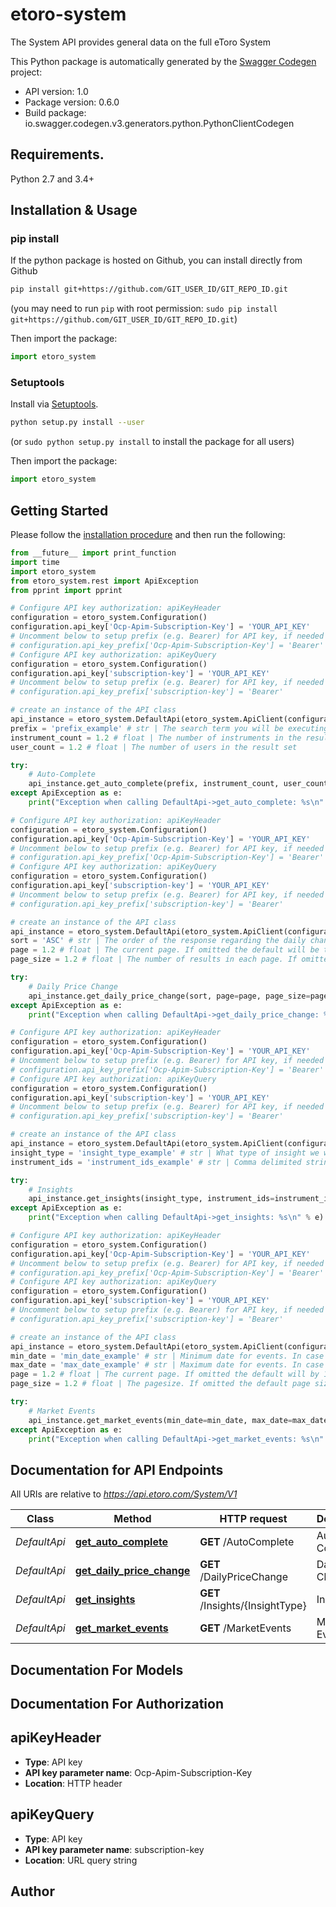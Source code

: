# etoro-system
The System API provides general data on the full eToro System

This Python package is automatically generated by the [Swagger Codegen](https://github.com/swagger-api/swagger-codegen) project:

- API version: 1.0
- Package version: 0.6.0
- Build package: io.swagger.codegen.v3.generators.python.PythonClientCodegen

## Requirements.

Python 2.7 and 3.4+

## Installation & Usage
### pip install

If the python package is hosted on Github, you can install directly from Github

```sh
pip install git+https://github.com/GIT_USER_ID/GIT_REPO_ID.git
```
(you may need to run `pip` with root permission: `sudo pip install git+https://github.com/GIT_USER_ID/GIT_REPO_ID.git`)

Then import the package:
```python
import etoro_system 
```

### Setuptools

Install via [Setuptools](http://pypi.python.org/pypi/setuptools).

```sh
python setup.py install --user
```
(or `sudo python setup.py install` to install the package for all users)

Then import the package:
```python
import etoro_system
```

## Getting Started

Please follow the [installation procedure](#installation--usage) and then run the following:

```python
from __future__ import print_function
import time
import etoro_system
from etoro_system.rest import ApiException
from pprint import pprint

# Configure API key authorization: apiKeyHeader
configuration = etoro_system.Configuration()
configuration.api_key['Ocp-Apim-Subscription-Key'] = 'YOUR_API_KEY'
# Uncomment below to setup prefix (e.g. Bearer) for API key, if needed
# configuration.api_key_prefix['Ocp-Apim-Subscription-Key'] = 'Bearer'
# Configure API key authorization: apiKeyQuery
configuration = etoro_system.Configuration()
configuration.api_key['subscription-key'] = 'YOUR_API_KEY'
# Uncomment below to setup prefix (e.g. Bearer) for API key, if needed
# configuration.api_key_prefix['subscription-key'] = 'Bearer'

# create an instance of the API class
api_instance = etoro_system.DefaultApi(etoro_system.ApiClient(configuration))
prefix = 'prefix_example' # str | The search term you will be executing
instrument_count = 1.2 # float | The number of instruments in the result set
user_count = 1.2 # float | The number of users in the result set

try:
    # Auto-Complete
    api_instance.get_auto_complete(prefix, instrument_count, user_count)
except ApiException as e:
    print("Exception when calling DefaultApi->get_auto_complete: %s\n" % e)

# Configure API key authorization: apiKeyHeader
configuration = etoro_system.Configuration()
configuration.api_key['Ocp-Apim-Subscription-Key'] = 'YOUR_API_KEY'
# Uncomment below to setup prefix (e.g. Bearer) for API key, if needed
# configuration.api_key_prefix['Ocp-Apim-Subscription-Key'] = 'Bearer'
# Configure API key authorization: apiKeyQuery
configuration = etoro_system.Configuration()
configuration.api_key['subscription-key'] = 'YOUR_API_KEY'
# Uncomment below to setup prefix (e.g. Bearer) for API key, if needed
# configuration.api_key_prefix['subscription-key'] = 'Bearer'

# create an instance of the API class
api_instance = etoro_system.DefaultApi(etoro_system.ApiClient(configuration))
sort = 'ASC' # str | The order of the response regarding the daily change (default to ASC)
page = 1.2 # float | The current page. If omitted the default will be the first page (optional)
page_size = 1.2 # float | The number of results in each page. If omitted, the page size will default to 20 (optional)

try:
    # Daily Price Change
    api_instance.get_daily_price_change(sort, page=page, page_size=page_size)
except ApiException as e:
    print("Exception when calling DefaultApi->get_daily_price_change: %s\n" % e)

# Configure API key authorization: apiKeyHeader
configuration = etoro_system.Configuration()
configuration.api_key['Ocp-Apim-Subscription-Key'] = 'YOUR_API_KEY'
# Uncomment below to setup prefix (e.g. Bearer) for API key, if needed
# configuration.api_key_prefix['Ocp-Apim-Subscription-Key'] = 'Bearer'
# Configure API key authorization: apiKeyQuery
configuration = etoro_system.Configuration()
configuration.api_key['subscription-key'] = 'YOUR_API_KEY'
# Uncomment below to setup prefix (e.g. Bearer) for API key, if needed
# configuration.api_key_prefix['subscription-key'] = 'Bearer'

# create an instance of the API class
api_instance = etoro_system.DefaultApi(etoro_system.ApiClient(configuration))
insight_type = 'insight_type_example' # str | What type of insight we wish to see
instrument_ids = 'instrument_ids_example' # str | Comma delimited string containing instrument ids which will be explicitly returned (optional)

try:
    # Insights
    api_instance.get_insights(insight_type, instrument_ids=instrument_ids)
except ApiException as e:
    print("Exception when calling DefaultApi->get_insights: %s\n" % e)

# Configure API key authorization: apiKeyHeader
configuration = etoro_system.Configuration()
configuration.api_key['Ocp-Apim-Subscription-Key'] = 'YOUR_API_KEY'
# Uncomment below to setup prefix (e.g. Bearer) for API key, if needed
# configuration.api_key_prefix['Ocp-Apim-Subscription-Key'] = 'Bearer'
# Configure API key authorization: apiKeyQuery
configuration = etoro_system.Configuration()
configuration.api_key['subscription-key'] = 'YOUR_API_KEY'
# Uncomment below to setup prefix (e.g. Bearer) for API key, if needed
# configuration.api_key_prefix['subscription-key'] = 'Bearer'

# create an instance of the API class
api_instance = etoro_system.DefaultApi(etoro_system.ApiClient(configuration))
min_date = 'min_date_example' # str | Minimum date for events. In case it is omitted it will be 10 days (optional)
max_date = 'max_date_example' # str | Maximum date for events. In case it is missing the current timestamp will be used (optional)
page = 1.2 # float | The current page. If omitted the default will by 1 (optional)
page_size = 1.2 # float | The pagesize. If omitted the default page size will be 10 (optional)

try:
    # Market Events
    api_instance.get_market_events(min_date=min_date, max_date=max_date, page=page, page_size=page_size)
except ApiException as e:
    print("Exception when calling DefaultApi->get_market_events: %s\n" % e)
```

## Documentation for API Endpoints

All URIs are relative to *https://api.etoro.com/System/V1*

Class | Method | HTTP request | Description
------------ | ------------- | ------------- | -------------
*DefaultApi* | [**get_auto_complete**](docs/DefaultApi.md#get_auto_complete) | **GET** /AutoComplete | Auto-Complete
*DefaultApi* | [**get_daily_price_change**](docs/DefaultApi.md#get_daily_price_change) | **GET** /DailyPriceChange | Daily Price Change
*DefaultApi* | [**get_insights**](docs/DefaultApi.md#get_insights) | **GET** /Insights/{InsightType} | Insights
*DefaultApi* | [**get_market_events**](docs/DefaultApi.md#get_market_events) | **GET** /MarketEvents | Market Events

## Documentation For Models


## Documentation For Authorization


## apiKeyHeader

- **Type**: API key
- **API key parameter name**: Ocp-Apim-Subscription-Key
- **Location**: HTTP header

## apiKeyQuery

- **Type**: API key
- **API key parameter name**: subscription-key
- **Location**: URL query string


## Author


